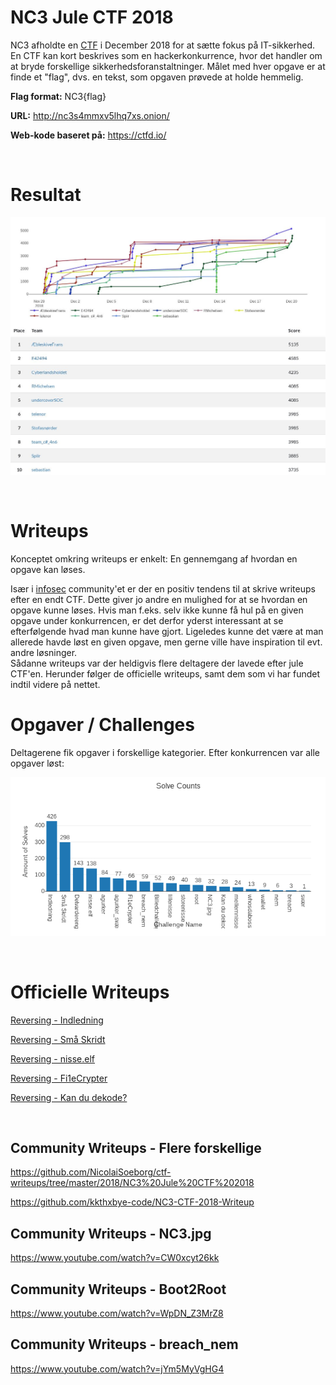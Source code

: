 # NC3 Jule CTF 2018

NC3 afholdte en [CTF](https://en.wikipedia.org/wiki/Capture_the_flag) i December 2018 for at sætte fokus på IT-sikkerhed. En CTF kan kort beskrives som en hackerkonkurrence, hvor det handler om at bryde forskellige sikkerhedsforanstaltninger. Målet med hver opgave er at finde et "flag", dvs. en tekst, som opgaven prøvede at holde hemmelig.

**Flag format:** NC3{flag}

**URL:** http://nc3s4mmxv5lhq7xs.onion/

**Web-kode baseret på:** https://ctfd.io/

&nbsp;
&nbsp;
&nbsp;

# Resultat

![](images/scoreboard2018.jpeg)

&nbsp;
&nbsp;
&nbsp;
&nbsp;



# Writeups

Konceptet omkring writeups er enkelt: En gennemgang af hvordan en opgave kan løses.

Især i [infosec](https://en.wikipedia.org/wiki/Information_security) community'et er der en positiv tendens til at skrive writeups efter en endt CTF. Dette giver jo andre en mulighed for at se hvordan en opgave kunne løses. Hvis man f.eks. selv ikke kunne få hul på en given opgave under konkurrencen, er det derfor yderst interessant at se efterfølgende hvad man kunne have gjort. Ligeledes kunne det være at man allerede havde løst en given opgave, men gerne ville have inspiration til evt. andre løsninger.
<br>
Sådanne writeups var der heldigvis flere deltagere der lavede efter jule CTF'en. Herunder følger de officielle writeups, samt dem som vi har fundet indtil videre på nettet.



# Opgaver / Challenges

Deltagerene fik opgaver i forskellige kategorier. Efter konkurrencen var alle opgaver løst:

![](images/challenges_overview.png)

&nbsp;
&nbsp;
&nbsp;
&nbsp;

# Officielle Writeups

[Reversing - Indledning](opgaver/writeups/reversing_indledning.html.md)

[Reversing - Små Skridt](opgaver/writeups/reversing_små-skridt.html.md)

[Reversing - nisse.elf](opgaver/writeups/nisse.elf.md)

[Reversing - Fi1eCrypter](opgaver/writeups/ransomware_fi1ecrypter.zip.md)

[Reversing - Kan du dekode?](opgaver/writeups/reversing_kan-du-dekode.php.md)


&nbsp;
&nbsp;
&nbsp;
&nbsp;

## Community Writeups - Flere forskellige

https://github.com/NicolaiSoeborg/ctf-writeups/tree/master/2018/NC3%20Jule%20CTF%202018

https://github.com/kkthxbye-code/NC3-CTF-2018-Writeup


## Community Writeups - NC3.jpg

https://www.youtube.com/watch?v=CW0xcyt26kk


## Community Writeups - Boot2Root

https://www.youtube.com/watch?v=WpDN_Z3MrZ8


## Community Writeups - breach_nem

https://www.youtube.com/watch?v=jYm5MyVgHG4
